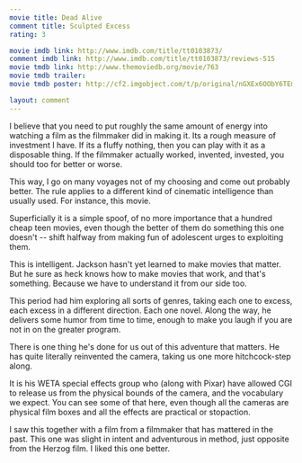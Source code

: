 ```yaml
---
movie title: Dead Alive
comment title: Sculpted Excess
rating: 3

movie imdb link: http://www.imdb.com/title/tt0103873/
comment imdb link: http://www.imdb.com/title/tt0103873/reviews-515
movie tmdb link: http://www.themoviedb.org/movie/763
movie tmdb trailer: 
movie tmdb poster: http://cf2.imgobject.com/t/p/original/nGXEx6OObY6TEmJTCzkgJJX1aXp.jpg

layout: comment
---
```


I believe that you need to put roughly the same amount of energy into watching a film as the filmmaker did in making it. Its a rough measure of investment I have. If its a fluffy nothing, then you can play with it as a disposable thing. If the filmmaker actually worked, invented, invested, you should too for better or worse.

This way, I go on many voyages not of my choosing and come out probably better. The rule applies to a different kind of cinematic intelligence than usually used. For instance, this movie.

Superficially it is a simple spoof, of no more importance that a hundred cheap teen movies, even though the better of them do something this one doesn't -- shift halfway from making fun of adolescent urges to exploiting them.

This is intelligent. Jackson hasn't yet learned to make movies that matter. But he sure as heck knows how to make movies that work, and that's something. Because we have to understand it from our side too.

This period had him exploring all sorts of genres, taking each one to excess, each excess in a different direction. Each one novel. Along the way, he delivers some humor from time to time, enough to make you laugh if you are not in on the greater program.

There is one thing he's done for us out of this adventure that matters. He has quite literally reinvented the camera, taking us one more hitchcock-step along.

It is his WETA special effects group who (along with Pixar) have allowed CGI to release us from the physical bounds of the camera, and the vocabulary we expect. You can see some of that here, even though all the cameras are physical film boxes and all the effects are practical or stopaction.

I saw this together with a film from a filmmaker that has mattered in the past. This one was slight in intent and adventurous in method, just opposite from the Herzog film. I liked this one better.